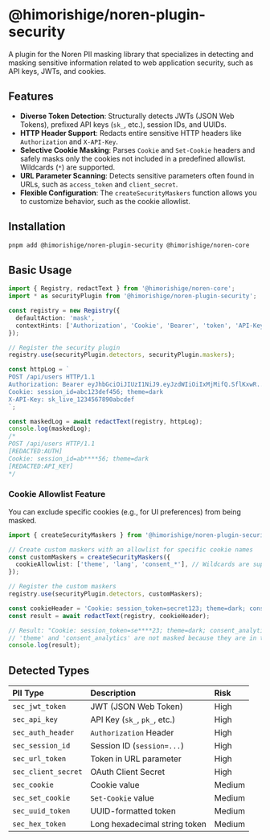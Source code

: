 # @himorishige/noren-plugin-security

A plugin for the Noren PII masking library that specializes in detecting and masking sensitive information related to web application security, such as API keys, JWTs, and cookies.

## Features

- **Diverse Token Detection**: Structurally detects JWTs (JSON Web Tokens), prefixed API keys (`sk_`, etc.), session IDs, and UUIDs.
- **HTTP Header Support**: Redacts entire sensitive HTTP headers like `Authorization` and `X-API-Key`.
- **Selective Cookie Masking**: Parses `Cookie` and `Set-Cookie` headers and safely masks only the cookies not included in a predefined allowlist. Wildcards (`*`) are supported.
- **URL Parameter Scanning**: Detects sensitive parameters often found in URLs, such as `access_token` and `client_secret`.
- **Flexible Configuration**: The `createSecurityMaskers` function allows you to customize behavior, such as the cookie allowlist.

## Installation

```sh
pnpm add @himorishige/noren-plugin-security @himorishige/noren-core
```

## Basic Usage

```typescript
import { Registry, redactText } from '@himorishige/noren-core';
import * as securityPlugin from '@himorishige/noren-plugin-security';

const registry = new Registry({
  defaultAction: 'mask',
  contextHints: ['Authorization', 'Cookie', 'Bearer', 'token', 'API-Key'],
});

// Register the security plugin
registry.use(securityPlugin.detectors, securityPlugin.maskers);

const httpLog = `
POST /api/users HTTP/1.1
Authorization: Bearer eyJhbGciOiJIUzI1NiJ9.eyJzdWIiOiIxMjMifQ.SflKxwR...
Cookie: session_id=abc123def456; theme=dark
X-API-Key: sk_live_1234567890abcdef
`;

const maskedLog = await redactText(registry, httpLog);
console.log(maskedLog);
/*
POST /api/users HTTP/1.1
[REDACTED:AUTH]
Cookie: session_id=ab****56; theme=dark
[REDACTED:API_KEY]
*/
```

### Cookie Allowlist Feature

You can exclude specific cookies (e.g., for UI preferences) from being masked.

```typescript
import { createSecurityMaskers } from '@himorishige/noren-plugin-security';

// Create custom maskers with an allowlist for specific cookie names
const customMaskers = createSecurityMaskers({
  cookieAllowlist: ['theme', 'lang', 'consent_*'], // Wildcards are supported
});

// Register the custom maskers
registry.use(securityPlugin.detectors, customMaskers);

const cookieHeader = 'Cookie: session_token=secret123; theme=dark; consent_analytics=true';
const result = await redactText(registry, cookieHeader);

// Result: "Cookie: session_token=se****23; theme=dark; consent_analytics=true"
// 'theme' and 'consent_analytics' are not masked because they are in the allowlist.
console.log(result);
```

## Detected Types

| PII Type          | Description                     | Risk   |
| :---------------- | :------------------------------ | :----- |
| `sec_jwt_token`   | JWT (JSON Web Token)            | High   |
| `sec_api_key`     | API Key (`sk_`, `pk_`, etc.)    | High   |
| `sec_auth_header` | `Authorization` Header          | High   |
| `sec_session_id`  | Session ID (`session=...`)      | High   |
| `sec_url_token`   | Token in URL parameter          | High   |
| `sec_client_secret`| OAuth Client Secret            | High   |
| `sec_cookie`      | Cookie value                    | Medium |
| `sec_set_cookie`  | `Set-Cookie` value              | Medium |
| `sec_uuid_token`  | UUID-formatted token            | Medium |
| `sec_hex_token`   | Long hexadecimal string token   | Medium |